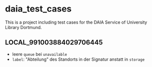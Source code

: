 # daia_test_cases

This is a project including test cases for the DAIA Service of University Library Dortmund.

## LOCAL_991003884029706445

* leere `queue` bei `unavailable`
* `label`: "Abteilung" des Standorts in der Signatur anstatt in `storage`
